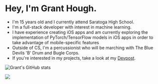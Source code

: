 # Hey, I'm Grant Hough.

- I'm 15 years old and I currently attend Saratoga High School.
- I'm a full-stack developer with interest in machine learning. 
- I have experience creating iOS apps and am currently exploring the implementation of PyTorch/TensorFlow models in iOS apps in order to take advantage of mobile-specific features
- Outside of CS, I'm a percussionist who will be marching with The Blue Devils 'B' Drum and Bugle Corps.
- If you're interested in my projects, take a look at my [Devpost](https://devpost.com/grant-l-hough?ref_content=user-portfolio&ref_feature=portfolio&ref_medium=global-nav).

![Grant's GitHub stats](https://github-readme-stats.vercel.app/api?username=granthough&show_icons=true&theme=tokyonight)

![](https://komarev.com/ghpvc/?username=granthough)
